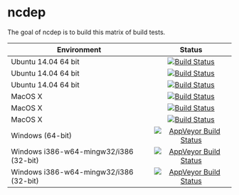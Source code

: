 
<!-- README.md is generated from README.Rmd. Please edit that file -->
ncdep
=====

The goal of ncdep is to build this matrix of build tests.

| Environment                            |                                                                                                                    Status                                                                                                                   |
|----------------------------------------|:-------------------------------------------------------------------------------------------------------------------------------------------------------------------------------------------------------------------------------------------:|
| Ubuntu 14.04 64 bit                    |                         [![Build Status](http://badges.herokuapp.com/travis/dis-organization/ncdep?branch=master&env=BUILD_NAME=trusty_release&label=trusty_release)](https://travis-ci.org/dis-organization/ncdep)                         |
| Ubuntu 14.04 64 bit                    |                           [![Build Status](http://badges.herokuapp.com/travis/dis-organization/ncdep?branch=master&env=BUILD_NAME=trusty_devel&label=trusty_devel)](https://travis-ci.org/dis-organization/ncdep)                           |
| Ubuntu 14.04 64 bit                    |                          [![Build Status](http://badges.herokuapp.com/travis/dis-organization/ncdep?branch=master&env=BUILD_NAME=trusty_oldrel&label=trusty_oldrel)](https://travis-ci.org/dis-organization/ncdep)                          |
| MacOS X                                |                            [![Build Status](http://badges.herokuapp.com/travis/dis-organization/ncdep?branch=master&env=BUILD_NAME=osx_release&label=osx_release)](https://travis-ci.org/dis-organization/ncdep)                            |
| MacOS X                                |                              [![Build Status](http://badges.herokuapp.com/travis/dis-organization/ncdep?branch=master&env=BUILD_NAME=osx_devel&label=osx_devel)](https://travis-ci.org/dis-organization/ncdep)                              |
| MacOS X                                |                             [![Build Status](http://badges.herokuapp.com/travis/dis-organization/ncdep?branch=master&env=BUILD_NAME=osx_oldrel&label=osx_oldrel)](https://travis-ci.org/dis-organization/ncdep)                             |
| Windows (64-bit)                       |  [![AppVeyor Build Status](https://ci.appveyor.com/dis-organization/ncdep?branch=master&env=BUILD_NAME=x64_release&label=x64_release)](https://ci.appveyor.com/api/projects/status/github//dis-organization/ncdep/?branch=master&svg=true)  |
| Windows i386-w64-mingw32/i386 (32-bit) | [![AppVeyor Build Status](https://ci.appveyor.com/dis-organization/ncdep?branch=master&env=BUILD_NAME=i386_release&label=i386_release)](https://ci.appveyor.com/api/projects/status/github//dis-organization/ncdep/?branch=master&svg=true) |
| Windows i386-w64-mingw32/i386 (32-bit) |                                [![AppVeyor Build Status](https://ci.appveyor.com/dis-organization/ncdep)](https://ci.appveyor.com/api/projects/status/github//dis-organization/ncdep/?branch=master&svg=true)                               |
